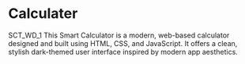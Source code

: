 # Calculater
SCT_WD_1  This Smart Calculator is a modern, web-based calculator designed and built using HTML, CSS, and JavaScript. It offers a clean, stylish dark-themed user interface inspired by modern app aesthetics. 
